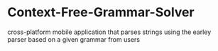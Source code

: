 # Context-Free-Grammar-Solver
cross-platform mobile application that parses strings using the earley parser based on a given grammar from users
